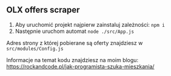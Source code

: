## OLX offers scraper

 1. Aby uruchomić projekt najpierw zainstaluj zależności: `npm i`
 2. Następnie uruchom automat `node ./src/App.js`

Adres strony z której pobierane są oferty znajdziesz w `src/modules/Config.js`

Informacje na temat kodu znajdziesz na moim blogu: 
https://rockandcode.pl/jak-programista-szuka-mieszkania/